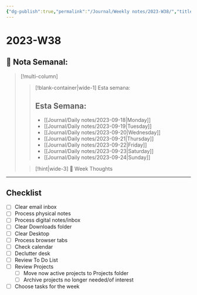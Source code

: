 ```yaml
---
{"dg-publish":true,"permalink":"/Journal/Weekly notes/2023-W38/","title":"2023-W38","tags":["NoteType/Weekly"],"created":"2023-09-19T00:32:07.596-05:00","updated":"2023-09-19T00:35:21.606-05:00"}
---
```



# 2023-W38

## 📅 Nota Semanal:

> [!multi-column]
> 
> > [!blank-container|wide-1] Esta semana:
> > ## Esta Semana:
> >- [[Journal/Daily notes/2023-09-18\|Monday]]
> > - [[Journal/Daily notes/2023-09-19\|Tuesday]]
> > - [[Journal/Daily notes/2023-09-20\|Wednesday]]
> > - [[Journal/Daily notes/2023-09-21\|Thursday]]
> > - [[Journal/Daily notes/2023-09-22\|Friday]]
> > - [[Journal/Daily notes/2023-09-23\|Saturday]]
> > - [[Journal/Daily notes/2023-09-24\|Sunday]]
> 
> > [!hint|wide-3] 💭 Week Thoughts
> > 

- - - 

## Checklist

- [ ] Clear email inbox
- [ ] Process physical notes
- [ ] Process digital notes/inbox
- [ ] Clear Downloads folder
- [ ] Clear Desktop
- [ ] Process browser tabs
- [ ] Check calendar
- [ ] Declutter desk
- [ ] Review To Do List
- [ ] Review Projects
	- [ ] Move now active projects to Projects folder
	- [ ] Archive projects no longer needed/of interest
- [ ] Choose tasks for the week
